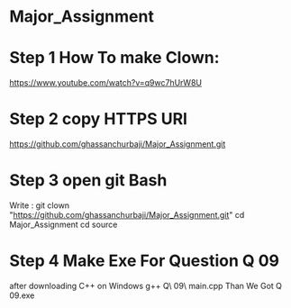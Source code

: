 # Major_Assignment
# Step 1 How To make  Clown:
https://www.youtube.com/watch?v=q9wc7hUrW8U

# Step 2 copy HTTPS URl
https://github.com/ghassanchurbaji/Major_Assignment.git

# Step 3 open git Bash
Write :
git clown "https://github.com/ghassanchurbaji/Major_Assignment.git"
cd Major_Assignment 
cd source 

# Step 4 Make Exe For Question Q 09
after downloading C++ on Windows
 g++ Q\ 09\ main.cpp
Than We Got 
Q 09.exe
